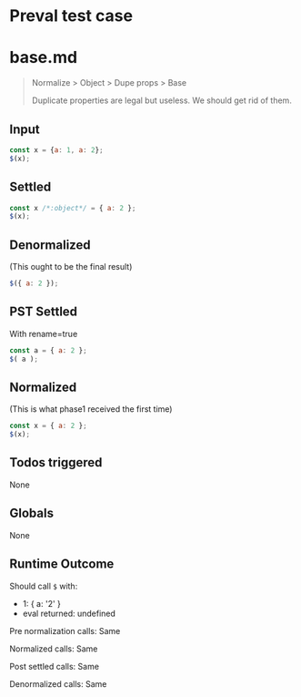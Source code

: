 # Preval test case

# base.md

> Normalize > Object > Dupe props > Base
>
> Duplicate properties are legal but useless. We should get rid of them.

## Input

`````js filename=intro
const x = {a: 1, a: 2};
$(x);
`````


## Settled


`````js filename=intro
const x /*:object*/ = { a: 2 };
$(x);
`````


## Denormalized
(This ought to be the final result)

`````js filename=intro
$({ a: 2 });
`````


## PST Settled
With rename=true

`````js filename=intro
const a = { a: 2 };
$( a );
`````


## Normalized
(This is what phase1 received the first time)

`````js filename=intro
const x = { a: 2 };
$(x);
`````


## Todos triggered


None


## Globals


None


## Runtime Outcome


Should call `$` with:
 - 1: { a: '2' }
 - eval returned: undefined

Pre normalization calls: Same

Normalized calls: Same

Post settled calls: Same

Denormalized calls: Same
